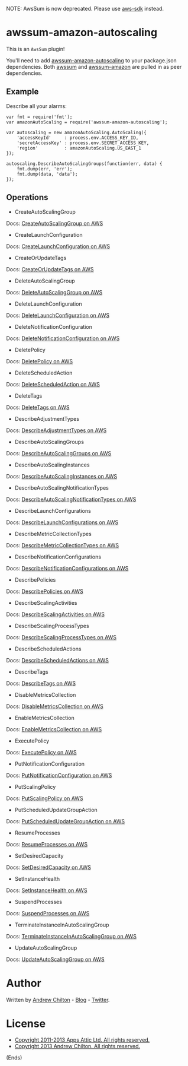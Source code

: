 NOTE: AwsSum is now deprecated. Please use [aws-sdk](https://www.npmjs.org/package/aws-sdk) instead.

# awssum-amazon-autoscaling #

This is an ```AwsSum``` plugin!

You'll need to add [awssum-amazon-autoscaling](https://github.com/awssum/awssum-amazon-autoscaling/) to your package.json
dependencies. Both [awssum](https://github.com/awssum/awssum/) and
[awssum-amazon](https://github.com/awssum/awssum-amazon/) are pulled in as peer dependencies.

## Example ##

Describe all your alarms:

```
var fmt = require('fmt');
var amazonAutoScaling = require('awssum-amazon-autoscaling');

var autoscaling = new amazonAutoScaling.AutoScaling({
    'accessKeyId'     : process.env.ACCESS_KEY_ID,
    'secretAccessKey' : process.env.SECRET_ACCESS_KEY,
    'region'          : amazonAutoScaling.US_EAST_1
});

autoscaling.DescribeAutoScalingGroups(function(err, data) {
    fmt.dump(err, 'err');
    fmt.dump(data, 'data');
});
```

## Operations ##

* CreateAutoScalingGroup

Docs: [CreateAutoScalingGroup on AWS](http://docs.amazonwebservices.com/AutoScaling/latest/APIReference/API_CreateAutoScalingGroup.html)

* CreateLaunchConfiguration

Docs: [CreateLaunchConfiguration on AWS](http://docs.amazonwebservices.com/AutoScaling/latest/APIReference/API_CreateLaunchConfiguration.html)

* CreateOrUpdateTags

Docs: [CreateOrUpdateTags on AWS](http://docs.amazonwebservices.com/AutoScaling/latest/APIReference/API_CreateOrUpdateTags.html)

* DeleteAutoScalingGroup

Docs: [DeleteAutoScalingGroup on AWS](http://docs.amazonwebservices.com/AutoScaling/latest/APIReference/API_DeleteAutoScalingGroup.html)

* DeleteLaunchConfiguration

Docs: [DeleteLaunchConfiguration on AWS](http://docs.amazonwebservices.com/AutoScaling/latest/APIReference/API_DeleteLaunchConfiguration.html)

* DeleteNotificationConfiguration

Docs: [DeleteNotificationConfiguration on AWS](http://docs.amazonwebservices.com/AutoScaling/latest/APIReference/API_DeleteNotificationConfiguration.html)

* DeletePolicy

Docs: [DeletePolicy on AWS](http://docs.amazonwebservices.com/AutoScaling/latest/APIReference/API_DeletePolicy.html)

* DeleteScheduledAction

Docs: [DeleteScheduledAction on AWS](http://docs.amazonwebservices.com/AutoScaling/latest/APIReference/API_DeleteScheduledAction.html)

* DeleteTags

Docs: [DeleteTags on AWS](http://docs.amazonwebservices.com/AutoScaling/latest/APIReference/API_DeleteTags.html)

* DescribeAdjustmentTypes

Docs: [DescribeAdjustmentTypes on AWS](http://docs.amazonwebservices.com/AutoScaling/latest/APIReference/API_DescribeAdjustmentTypes.html)

* DescribeAutoScalingGroups

Docs: [DescribeAutoScalingGroups on AWS](http://docs.amazonwebservices.com/AutoScaling/latest/APIReference/API_DescribeAutoScalingGroups.html)

* DescribeAutoScalingInstances

Docs: [DescribeAutoScalingInstances on AWS](http://docs.amazonwebservices.com/AutoScaling/latest/APIReference/API_DescribeAutoScalingInstances.html)

* DescribeAutoScalingNotificationTypes

Docs: [DescribeAutoScalingNotificationTypes on AWS](http://docs.amazonwebservices.com/AutoScaling/latest/APIReference/API_DescribeAutoScalingNotificationTypes.html)

* DescribeLaunchConfigurations

Docs: [DescribeLaunchConfigurations on AWS](http://docs.amazonwebservices.com/AutoScaling/latest/APIReference/API_DescribeLaunchConfigurations.html)

* DescribeMetricCollectionTypes

Docs: [DescribeMetricCollectionTypes on AWS](http://docs.amazonwebservices.com/AutoScaling/latest/APIReference/API_DescribeMetricCollectionTypes.html)

* DescribeNotificationConfigurations

Docs: [DescribeNotificationConfigurations on AWS](http://docs.amazonwebservices.com/AutoScaling/latest/APIReference/API_DescribeNotificationConfigurations.html)

* DescribePolicies

Docs: [DescribePolicies on AWS](http://docs.amazonwebservices.com/AutoScaling/latest/APIReference/API_DescribePolicies.html)

* DescribeScalingActivities

Docs: [DescribeScalingActivities on AWS](http://docs.amazonwebservices.com/AutoScaling/latest/APIReference/API_DescribeScalingActivities.html)

* DescribeScalingProcessTypes

Docs: [DescribeScalingProcessTypes on AWS](http://docs.amazonwebservices.com/AutoScaling/latest/APIReference/API_DescribeScalingProcessTypes.html)

* DescribeScheduledActions

Docs: [DescribeScheduledActions on AWS](http://docs.amazonwebservices.com/AutoScaling/latest/APIReference/API_DescribeScheduledActions.html)

* DescribeTags

Docs: [DescribeTags on AWS](http://docs.amazonwebservices.com/AutoScaling/latest/APIReference/API_DescribeTags.html)

* DisableMetricsCollection

Docs: [DisableMetricsCollection on AWS](http://docs.amazonwebservices.com/AutoScaling/latest/APIReference/API_DisableMetricsCollection.html)

* EnableMetricsCollection

Docs: [EnableMetricsCollection on AWS](http://docs.amazonwebservices.com/AutoScaling/latest/APIReference/API_EnableMetricsCollection.html)

* ExecutePolicy

Docs: [ExecutePolicy on AWS](http://docs.amazonwebservices.com/AutoScaling/latest/APIReference/API_ExecutePolicy.html)

* PutNotificationConfiguration

Docs: [PutNotificationConfiguration on AWS](http://docs.amazonwebservices.com/AutoScaling/latest/APIReference/API_PutNotificationConfiguration.html)

* PutScalingPolicy

Docs: [PutScalingPolicy on AWS](http://docs.amazonwebservices.com/AutoScaling/latest/APIReference/API_PutScalingPolicy.html)

* PutScheduledUpdateGroupAction

Docs: [PutScheduledUpdateGroupAction on AWS](http://docs.amazonwebservices.com/AutoScaling/latest/APIReference/API_PutScheduledUpdateGroupAction.html)

* ResumeProcesses

Docs: [ResumeProcesses on AWS](http://docs.amazonwebservices.com/AutoScaling/latest/APIReference/API_ResumeProcesses.html)

* SetDesiredCapacity

Docs: [SetDesiredCapacity on AWS](http://docs.amazonwebservices.com/AutoScaling/latest/APIReference/API_SetDesiredCapacity.html)

* SetInstanceHealth

Docs: [SetInstanceHealth on AWS](http://docs.amazonwebservices.com/AutoScaling/latest/APIReference/API_SetInstanceHealth.html)

* SuspendProcesses

Docs: [SuspendProcesses on AWS](http://docs.amazonwebservices.com/AutoScaling/latest/APIReference/API_SuspendProcesses.html)

* TerminateInstanceInAutoScalingGroup

Docs: [TerminateInstanceInAutoScalingGroup on AWS](http://docs.amazonwebservices.com/AutoScaling/latest/APIReference/API_SuspendProcesses.html)

* UpdateAutoScalingGroup

Docs: [UpdateAutoScalingGroup on AWS](http://docs.amazonwebservices.com/AutoScaling/latest/APIReference/API_UpdateAutoScalingGroup.html)

# Author #

Written by [Andrew Chilton](http://chilts.org/) - [Blog](http://chilts.org/blog/) -
[Twitter](https://twitter.com/andychilton).

# License #

* [Copyright 2011-2013 Apps Attic Ltd.  All rights reserved.](http://appsattic.mit-license.org/2011/)
* [Copyright 2013 Andrew Chilton.  All rights reserved.](http://chilts.mit-license.org/2013/)

(Ends)
